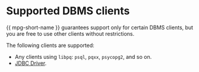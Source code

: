 # Supported DBMS clients

{{ mpg-short-name }} guarantees support only for certain DBMS clients, but you are free to use other clients without restrictions.

The following clients are supported:

- Any clients using `libpq`: `psql`, `pqxx`, `psycopg2`, and so on.
- [JDBC Driver](https://jdbc.postgresql.org).

